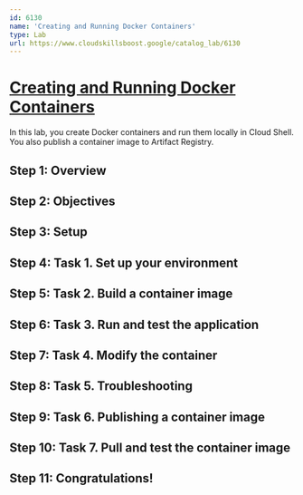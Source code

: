 ```yaml
---
id: 6130
name: 'Creating and Running Docker Containers'
type: Lab
url: https://www.cloudskillsboost.google/catalog_lab/6130
---
```


# [Creating and Running Docker Containers](https://www.cloudskillsboost.google/catalog_lab/6130)

In this lab, you create Docker containers and run them locally in Cloud Shell. You also publish a container image to Artifact Registry.

## Step 1: Overview

## Step 2: Objectives

## Step 3: Setup

## Step 4: Task 1. Set up your environment

## Step 5: Task 2. Build a container image

## Step 6: Task 3. Run and test the application

## Step 7: Task 4. Modify the container

## Step 8: Task 5. Troubleshooting

## Step 9: Task 6. Publishing a container image

## Step 10: Task 7. Pull and test the container image

## Step 11: Congratulations!
